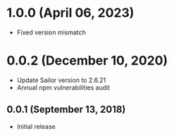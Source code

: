 # 1.0.0 (April 06, 2023)
* Fixed version mismatch

# 0.0.2 (December 10, 2020)

* Update Sailor version to 2.6.21
* Annual npm vulnerabilities audit

## 0.0.1 (September 13, 2018)

* Initial release
